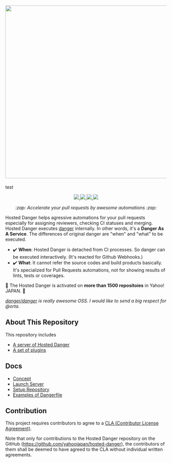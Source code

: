<h1 align="center">
  <img src="https://user-images.githubusercontent.com/3483230/53308591-f0cace80-38e5-11e9-9e56-3b64b28a27ba.png" width="540"/>
</h1>

test

<p align="center">
  <a href="https://circleci.com/gh/yahoojapan/hosted-danger">
    <img src="https://img.shields.io/circleci/project/github/yahoojapan/hosted-danger.svg?style=flat-square"/>
  </a>

  <a href="https://github.com/yahoojapan/hosted-danger/issues">
    <img src="https://img.shields.io/github/issues/yahoojapan/hosted-danger.svg?style=flat-square"/>
  </a>

  <a href="https://github.com/yahoojapan/hosted-danger/pulls">
    <img src="https://img.shields.io/github/issues-pr/yahoojapan/hosted-danger.svg?style=flat-square"/>
  </a>
  
  <a href="https://github.com/yahoojapan/hosted-danger/blob/master/LICENSE">
    <img src="https://img.shields.io/github/license/yahoojapan/hosted-danger.svg?style=flat-square"/>
  </a>
</p>

<p align="center">
  <i>:zap: Accelerate your pull requests by awesome automations :zap:</i>
</p>

Hosted Danger helps agressive automations for your pull requests especially for assigning reviewers, checking CI statuses and merging.
Hosted Danger executes [danger](https://github.com/danger/danger) internally. In other words, it's a **Danger As A Service**. The differences of original danger are "when" and "what" to be executed.

- :heavy_check_mark: **When**: Hosted Danger is detached from CI processes. So danger can be executed interactively. (It's reacted for Github Webhooks.)
- :heavy_check_mark: **What**: It cannot refer the source codes and build products basically. It's specialized for Pull Requests automations, not for showing results of lints, tests or coverages.

:rocket: The Hosted Danger is activated on **more than 1500 repositoies** in Yahoo! JAPAN. :rocket:

<i>[danger/danger](https://github.com/danger/danger) is really awesome OSS. I would like to send a big respect for @orta.</i>

## About This Repository
This repository includes
- [A server of Hosted Danger](/src)
- [A set of plugins](/plugins)

## Docs
- [Concept](/docs/concept.md)
- [Launch Server](/docs/launch_server.md)
- [Setup Repository](/docs/setup_repository.md)
- [Examples of Dangerfile](/docs/example_of_dangerfile.md)

## Contribution

This project requires contributors to agree to a [CLA (Contributor License Agreement)](https://gist.github.com/ydnjp/3095832f100d5c3d2592).

Note that only for contributions to the Hosted Danger repository on the GitHub (https://github.com/yahoojapan/hosted-danger), the contributors of them shall be deemed to have agreed to the CLA without individual written agreements.
